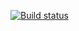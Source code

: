 [![Build status](https://ci.appveyor.com/api/projects/status/b4612kr2mmh2092q?svg=true)](https://ci.appveyor.com/project/yanach25/ahj-events)
